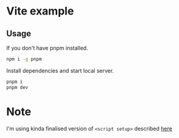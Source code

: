 # Vite example

## Usage

If you don't have pnpm installed.
```bash
npm i -g pnpm
```

Install dependencies and start local server.
```bash
pnpm i
pnpm dev
```

# Note
I'm using kinda finalised version of `<script setup>` described [here](https://github.com/vuejs/rfcs/blob/master/active-rfcs/0040-script-setup.md)
